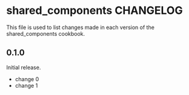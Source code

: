 # shared_components CHANGELOG

This file is used to list changes made in each version of the shared_components cookbook.

## 0.1.0

Initial release.

- change 0
- change 1
